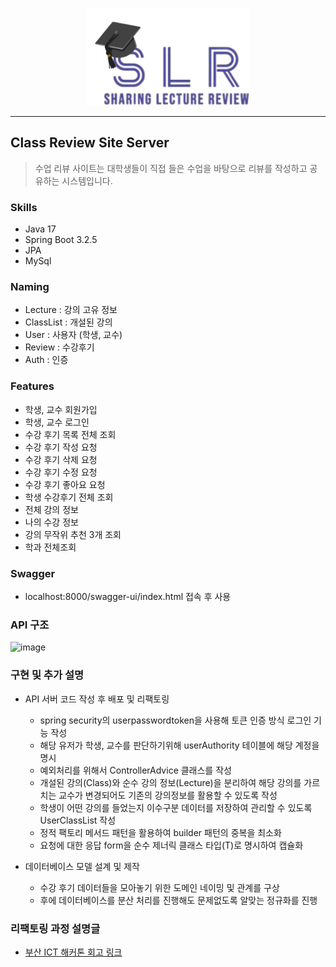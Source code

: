 <div align = "center">
    
![로고](https://raw.githubusercontent.com/UbSE-lab/class-review-site-server/refs/heads/main/images/Logo_Blue2.png)

</div>

---


## Class Review Site Server
> 수업 리뷰 사이트는 대학생들이 직접 들은 수업을 바탕으로 리뷰를 작성하고 공유하는 시스템입니다.

### Skills
* Java 17
* Spring Boot 3.2.5
* JPA
* MySql

### Naming
* Lecture : 강의 고유 정보
* ClassList : 개설된 강의
* User : 사용자 (학생, 교수)
* Review : 수강후기
* Auth : 인증

### Features
* 학생, 교수 회원가입
* 학생, 교수 로그인
* 수강 후기 목록 전체 조회
* 수강 후기 작성 요청
* 수강 후기 삭제 요청
* 수강 후기 수정 요청
* 수강 후기 좋아요 요청
* 학생 수강후기 전체 조회
* 전체 강의 정보
* 나의 수강 정보
* 강의 무작위 추천 3개 조회
* 학과 전체조회

### Swagger

* localhost:8000/swagger-ui/index.html 접속 후 사용

### API 구조

![image](https://github.com/user-attachments/assets/ee5e16c7-d28f-4531-b729-94dbb8beceea)

### 구현 및 추가 설명

- API 서버 코드 작성 후 배포 및 리팩토링
    - spring security의 userpasswordtoken을 사용해 토큰 인증 방식 로그인 기능 작성
    - 해당 유저가 학생, 교수를 판단하기위해 userAuthority 테이블에 해당 계정을 명시
    - 예외처리를 위해서 ControllerAdvice 클래스를 작성
    - 개설된 강의(Class)와 순수 강의 정보(Lecture)을 분리하여 해당 강의를 가르치는 교수가 변경되어도 기존의 강의정보를 활용할 수 있도록 작성
    - 학생이 어떤 강의를 들었는지 이수구분 데이터를 저장하여 관리할 수 있도록 UserClassList 작성
    - 정적 팩토리 메서드 패턴을 활용하여 builder 패턴의 중복을 최소화
    - 요청에 대한 응답 form을 순수 제너릭 클래스 타입(T)로 명시하여 캡슐화

- 데이터베이스 모델 설계 및 제작
    - 수강 후기 데이터들을 모아놓기 위한 도메인 네이밍 및 관계를 구상
    - 후에 데이터베이스를 분산 처리를 진행해도 문제없도록 알맞는 정규화를 진행

### 리팩토링 과정 설명글

- [부산 ICT 해커톤 회고 링크](https://1nmybrain.tistory.com/54)
  
